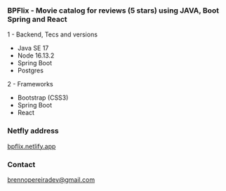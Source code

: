 ### BPFlix - Movie catalog for reviews (5 stars) using JAVA, Boot Spring and React

1 - Backend, Tecs and versions

+ Java SE 17
+ Node 16.13.2
+ Spring Boot
+ Postgres

2 - Frameworks

* Bootstrap (CSS3)
* Spring Boot
* React

### Netfly address

<a href="https://bpflix.netlify.app/">bpflix.netlify.app</a>

### Contact

brennopereiradev@gmail.com
